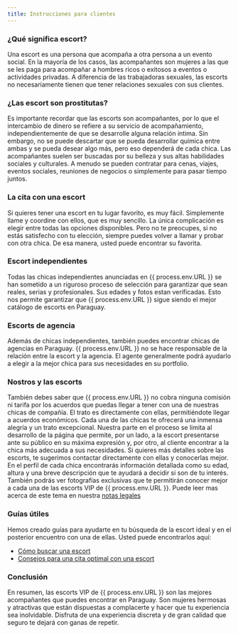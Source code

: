 ```yaml
---
title: Instrucciones para clientes
---
```

### ¿Qué significa escort?
Una escort es una persona que acompaña a otra persona a un evento social. En la mayoría de los casos, las acompañantes son mujeres a las que se les paga para acompañar a hombres ricos o exitosos a eventos o actividades privadas. A diferencia de las trabajadoras sexuales, las escorts no necesariamente tienen que tener relaciones sexuales con sus clientes.

### ¿Las escort son prostitutas?
Es importante recordar que las escorts son acompañantes, por lo que el intercambio de dinero se refiere a su servicio de acompañamiento, independientemente de que se desarrolle alguna relación íntima. Sin embargo, no se puede descartar que se pueda desarrollar química entre ambas y se pueda desear algo más, pero eso dependerá de cada chica.
Las acompañantes suelen ser buscadas por su belleza y sus altas habilidades sociales y culturales. A menudo se pueden contratar para cenas, viajes, eventos sociales, reuniones de negocios o simplemente para pasar tiempo juntos.

### La cita con una escort
Si quieres tener una escort en tu lugar favorito, es muy fácil. Simplemente llame y coordine con ellos, que es muy sencillo. La única complicación es elegir entre todas las opciones disponibles. Pero no te preocupes, si no estás satisfecho con tu elección, siempre puedes volver a llamar y probar con otra chica. De esa manera, usted puede encontrar su favorita.

### Escort independientes
Todas las chicas independientes anunciadas en {{ process.env.URL }} se han sometido a un riguroso proceso de selección para garantizar que sean reales, serias y profesionales. Sus edades y fotos estan verificadas. Esto nos permite garantizar que {{ process.env.URL }} sigue siendo el mejor catálogo de escorts en Paraguay.

### Escorts de agencia
Además de chicas independientes, también puedes encontrar chicas de agencias en Paraguay. {{ process.env.URL }} no se hace responsable de la relación entre la escort y la agencia. El agente generalmente podrá ayudarlo a elegir a la mejor chica para sus necesidades en su portfolio.

### Nostros y las escorts
También debes saber que {{ process.env.URL }} no cobra ninguna comisión ni tarifa por los acuerdos que puedas llegar a tener con una de nuestras chicas de compañía. El trato es directamente con ellas, permitiéndote llegar a acuerdos económicos. Cada una de las chicas te ofrecerá una inmensa alegría y un trato excepcional. 
Nuestra parte en el proceso se limita al desarrollo de la página que permite, por un lado, a la escort presentarse ante su público en su máxima expresión y, por otro, al cliente encontrar a la chica más adecuada a sus necesidades. 
Si quieres más detalles sobre las escorts, te sugerimos contactar directamente con ellas y conocerlas mejor. En el perfil de cada chica encontrarás información detallada como su edad, altura y una breve descripción que te ayudará a decidir si son de tu interés. También podrás ver fotografías exclusivas que te permitirán conocer mejor a cada una de las escorts VIP de {{ process.env.URL }}.
Puede leer mas acerca de este tema en nuestra <a href="/es/legal" rel="nofollow">notas legales</a>

### Guías útiles
Hemos creado guías para ayudarte en tu búsqueda de la escort ideal y en el posterior encuentro con una de ellas. Usted puede encontrarlos aquí:
- [Cómo buscar una escort](/es/blog/buscar-escort)
- [Consejos para una cita optimal con una escort](/es/blog/consejos-cita-optimal)

### Conclusión
En resumen, las escorts VIP de {{ process.env.URL }} son las mejores acompañantes que puedes encontrar en Paraguay. Son mujeres hermosas y atractivas que están dispuestas a complacerte y hacer que tu experiencia sea inolvidable. Disfruta de una experiencia discreta y de gran calidad que seguro te dejará con ganas de repetir.